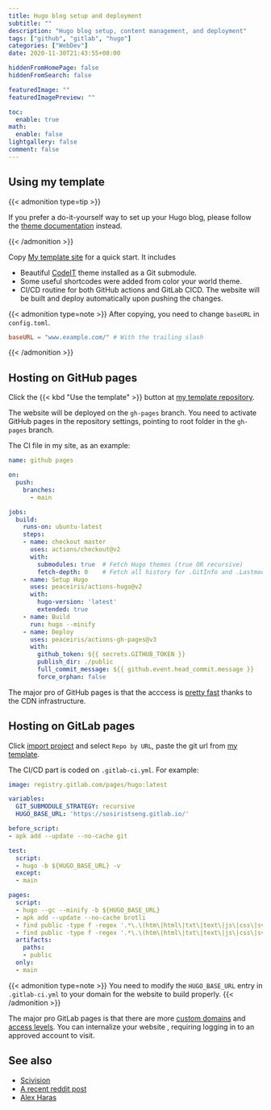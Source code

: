 ```yaml
---
title: Hugo blog setup and deployment
subtitle: ""
description: "Hugo blog setup, content management, and deployment"
tags: ["github", "gitlab", "hugo"]
categories: ["WebDev"]
date: 2020-11-30T21:43:55+08:00

hiddenFromHomePage: false
hiddenFromSearch: false

featuredImage: ""
featuredImagePreview: ""

toc:
  enable: true
math:
  enable: false
lightgallery: false
comment: false
---
```


## Using my template

{{< admonition type=tip >}}

If you prefer a do-it-yourself way to set up your Hugo blog, please follow the [theme documentation](https://codeit.suntprogramator.dev/theme-documentation-basics/) instead.

{{< /admonition >}}

Copy [My template site](https://github.com/sosiristseng/template-hugo-codeit) for a quick start. It includes
- Beautiful [CodeIT](https://github.com/sunt-programator/CodeIT/) theme installed as a Git submodule.
- Some useful shortcodes were added from color your world theme.
- CI/CD routine for both GitHub actions and GitLab CICD. The website will be built and deploy automatically upon pushing the changes.

{{< admonition type=note >}}
After copying, you need to change `baseURL` in `config.toml`.

```toml
baseURL = "www.example.com/" # With the trailing slash
```
{{< /admonition >}}

## Hosting on GitHub pages

Click the {{< kbd "Use the template" >}} button at [my template repository](https://github.com/sosiristseng/template-hugo-codeit).

The website will be deployed on the `gh-pages` branch. You need to activate GitHub pages in the repository settings, pointing to root folder in the `gh-pages` branch.

The CI file in my site, as an example:

```yml
name: github pages

on:
  push:
    branches:
      - main

jobs:
  build:
    runs-on: ubuntu-latest
    steps:
    - name: checkout master
      uses: actions/checkout@v2
      with:
        submodules: true  # Fetch Hugo themes (true OR recursive)
        fetch-depth: 0    # Fetch all history for .GitInfo and .Lastmod
    - name: Setup Hugo
      uses: peaceiris/actions-hugo@v2
      with:
        hugo-version: 'latest'
        extended: true
    - name: Build
      run: hugo --minify
    - name: Deploy
      uses: peaceiris/actions-gh-pages@v3
      with:
        github_token: ${{ secrets.GITHUB_TOKEN }}
        publish_dir: ./public
        full_commit_message: ${{ github.event.head_commit.message }}
        force_orphan: false
```

The major pro of GitHub pages is that the acccess is [pretty fast](https://www.jeremymorgan.com/blog/programming/how-fast-are-github-pages/) thanks to the CDN infrastructure.

## Hosting on GitLab pages

Click [import project](https://gitlab.com/projects/new#import_project) and select `Repo by URL`, paste the git url from [my template](https://github.com/sosiristseng/template-hugo-codeit).

The CI/CD part is coded on `.gitlab-ci.yml`. For example:

```yaml
image: registry.gitlab.com/pages/hugo:latest

variables:
  GIT_SUBMODULE_STRATEGY: recursive
  HUGO_BASE_URL: 'https://sosiristseng.gitlab.io/'

before_script:
- apk add --update --no-cache git

test:
  script:
  - hugo -b ${HUGO_BASE_URL} -v
  except:
  - main

pages:
  script:
  - hugo --gc --minify -b ${HUGO_BASE_URL}
  - apk add --update --no-cache brotli
  - find public -type f -regex '.*\.\(htm\|html\|txt\|text\|js\|css\|svg\|xml\)$' -exec gzip   -f -k {} \; || echo 'Gzip failed. Skipping...'
  - find public -type f -regex '.*\.\(htm\|html\|txt\|text\|js\|css\|svg\|xml\)$' -exec brotli -f -k {} \; || echo 'Brotli failed. Skipping...'
  artifacts:
    paths:
    - public
  only:
  - main
```

{{< admonition type=note >}}
You need to modify the `HUGO_BASE_URL` entry in `.gitlab-ci.yml` to your domain for the website to build properly.
{{< /admonition >}}

The major pro GitLab pages is that there are more [custom domains](https://docs.gitlab.com/ee/user/project/pages/custom_domains_ssl_tls_certification/) and [access levels](https://docs.gitlab.com/ee/user/project/pages/pages_access_control.html). You can internalize your website , requiring logging in to an approved account to visit.

## See also

- [Scivision](https://www.scivision.dev/gitlab-pages-vs-github-pages/)
- [A recent reddit post](https://www.reddit.com/r/github/comments/jqf3eu/question_gitlab_pages_vs_github_pages/)
- [Alex Haras](https://alexharas.com/posts/github-to-gitlab/)
